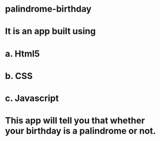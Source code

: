 # palindrome-birthday
 
 
# It is an app built using
# a. Html5
# b. CSS
# c. Javascript
 
 
 # This app will tell you that whether your birthday is a palindrome or not.

